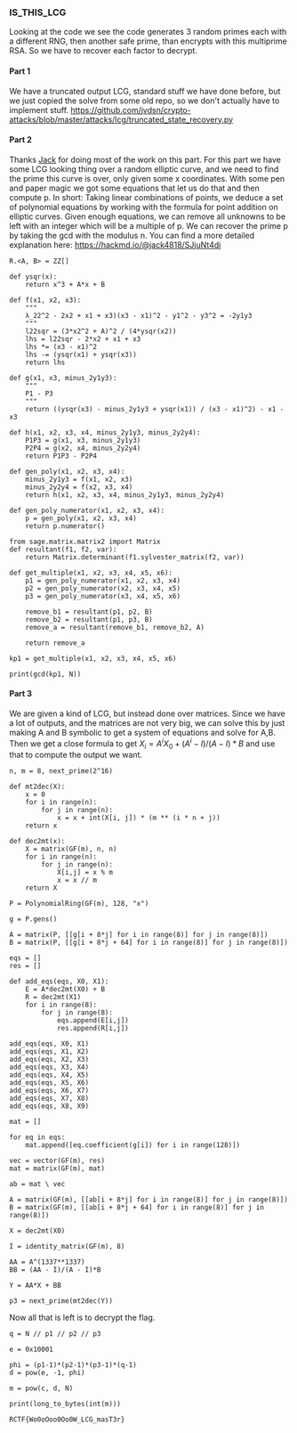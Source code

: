 ### IS_THIS_LCG

Looking at the code we see the code generates 3 random primes each with a different RNG, then another safe prime, than encrypts with this multiprime RSA. So we have to recover each factor to decrypt.

#### Part 1
We have a truncated output LCG, standard stuff we have done before, but we just copied the solve from some old repo, so we don't actually have to implement stuff.
https://github.com/jvdsn/crypto-attacks/blob/master/attacks/lcg/truncated_state_recovery.py

#### Part 2
Thanks [Jack](https://github.com/jack4818) for doing most of the work on this part.
For this part we have some LCG looking thing over a random elliptic curve, and we need to find the prime this curve is over, only given some x coordinates. With some pen and paper magic we got some equations that let us do that and then compute p. In short: Taking linear combinations of points, we deduce a set of polynomial equations by working with the formula for point addition on elliptic curves. Given enough equations, we can remove all unknowns to be left with an integer which will be a multiple of p. We can recover the prime p by taking the gcd with the modulus n. You can find a more detailed explanation here: https://hackmd.io/@jack4818/SJjuNt4di

```python=
R.<A, B> = ZZ[]

def ysqr(x):
    return x^3 + A*x + B

def f(x1, x2, x3):
    """
    λ_22^2 - 2x2 + x1 + x3)(x3 - x1)^2 - y1^2 - y3^2 = -2y1y3
    """
    l22sqr = (3*x2^2 + A)^2 / (4*ysqr(x2))
    lhs = l22sqr - 2*x2 + x1 + x3
    lhs *= (x3 - x1)^2
    lhs -= (ysqr(x1) + ysqr(x3))
    return lhs

def g(x1, x3, minus_2y1y3):
    """
    P1 - P3
    """
    return ((ysqr(x3) - minus_2y1y3 + ysqr(x1)) / (x3 - x1)^2) - x1 - x3

def h(x1, x2, x3, x4, minus_2y1y3, minus_2y2y4):
    P1P3 = g(x1, x3, minus_2y1y3)
    P2P4 = g(x2, x4, minus_2y2y4)
    return P1P3 - P2P4

def gen_poly(x1, x2, x3, x4):
    minus_2y1y3 = f(x1, x2, x3)
    minus_2y2y4 = f(x2, x3, x4)
    return h(x1, x2, x3, x4, minus_2y1y3, minus_2y2y4)

def gen_poly_numerator(x1, x2, x3, x4):
    p = gen_poly(x1, x2, x3, x4)
    return p.numerator()

from sage.matrix.matrix2 import Matrix 
def resultant(f1, f2, var):
    return Matrix.determinant(f1.sylvester_matrix(f2, var))

def get_multiple(x1, x2, x3, x4, x5, x6):
    p1 = gen_poly_numerator(x1, x2, x3, x4)
    p2 = gen_poly_numerator(x2, x3, x4, x5)
    p3 = gen_poly_numerator(x3, x4, x5, x6)

    remove_b1 = resultant(p1, p2, B)
    remove_b2 = resultant(p1, p3, B)
    remove_a = resultant(remove_b1, remove_b2, A)

    return remove_a

kp1 = get_multiple(x1, x2, x3, x4, x5, x6)

print(gcd(kp1, N))
```

#### Part 3
We are given a kind of LCG, but instead done over matrices. Since we have a lot of outputs, and the matrices are not very big, we can solve this by just making A and B symbolic to get a system of equations and solve for A,B. Then we get a close formula to get $X_i = A^iX_0 + (A^i - I)/(A - I)*B$ and use that to compute the output we want.

```python=
n, m = 8, next_prime(2^16)

def mt2dec(X):
    x = 0
    for i in range(n):
        for j in range(n):
            x = x + int(X[i, j]) * (m ** (i * n + j))
    return x

def dec2mt(x):
    X = matrix(GF(m), n, n)
    for i in range(n):
        for j in range(n):
            X[i,j] = x % m
            x = x // m
    return X

P = PolynomialRing(GF(m), 128, "x")

g = P.gens()

A = matrix(P, [[g[i + 8*j] for i in range(8)] for j in range(8)])
B = matrix(P, [[g[i + 8*j + 64] for i in range(8)] for j in range(8)])

eqs = []
res = []

def add_eqs(eqs, X0, X1):
    E = A*dec2mt(X0) + B
    R = dec2mt(X1)
    for i in range(8):
        for j in range(8):
            eqs.append(E[i,j])
            res.append(R[i,j])

add_eqs(eqs, X0, X1)
add_eqs(eqs, X1, X2)
add_eqs(eqs, X2, X3)
add_eqs(eqs, X3, X4)
add_eqs(eqs, X4, X5)
add_eqs(eqs, X5, X6)
add_eqs(eqs, X6, X7)
add_eqs(eqs, X7, X8)
add_eqs(eqs, X8, X9)

mat = []

for eq in eqs:
    mat.append([eq.coefficient(g[i]) for i in range(128)])

vec = vector(GF(m), res)
mat = matrix(GF(m), mat)

ab = mat \ vec

A = matrix(GF(m), [[ab[i + 8*j] for i in range(8)] for j in range(8)])
B = matrix(GF(m), [[ab[i + 8*j + 64] for i in range(8)] for j in range(8)])

X = dec2mt(X0)

I = identity_matrix(GF(m), 8)

AA = A^(1337**1337)
BB = (AA - I)/(A - I)*B

Y = AA*X + BB

p3 = next_prime(mt2dec(Y))
```

Now all that is left is to decrypt the flag.
```python=
q = N // p1 // p2 // p3

e = 0x10001

phi = (p1-1)*(p2-1)*(p3-1)*(q-1)
d = pow(e, -1, phi)

m = pow(c, d, N)

print(long_to_bytes(int(m)))
```
`RCTF{Wo0oOoo0Oo0W_LCG_masT3r}`